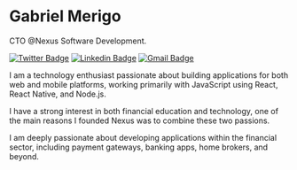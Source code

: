 # Gabriel Merigo

CTO @Nexus Software Development.

[![Twitter Badge](https://img.shields.io/badge/-@dieegosf-00875f?style=flat-square&labelColor=00875f&logo=twitter&logoColor=white&link=https://twitter.com/dieegosf)](https://twitter.com/GabrielMerigo) 
[![Linkedin Badge](https://img.shields.io/badge/-Gabriel%20Merigo-00875f?style=flat-square&logo=Linkedin&logoColor=white&link=https://www.linkedin.com/in/GabrielMerigo/)](https://www.linkedin.com/in/GabrielMerigo/) 
[![Gmail Badge](https://img.shields.io/badge/-gabriel.merigo.dev@gmail.com-00875f?style=flat-square&logo=Gmail&logoColor=white&link=mailto:gabriel.merigo@nexus-sd.com)](mailto:gabriel.merigo@nexus-sd.com)

I am a technology enthusiast passionate about building applications for both web and mobile platforms, working primarily with JavaScript using React, React Native, and Node.js.

I have a strong interest in both financial education and technology, one of the main reasons I founded Nexus was to combine these two passions.

I am deeply passionate about developing applications within the financial sector, including payment gateways, banking apps, home brokers, and beyond.
